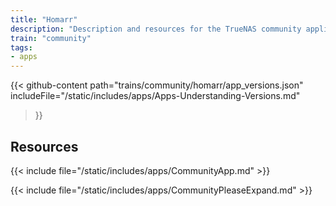 ```yaml
---
title: "Homarr"
description: "Description and resources for the TrueNAS community application called Homarr."
train: "community"
tags:
- apps
---
```


{{< github-content 
    path="trains/community/homarr/app_versions.json"
	includeFile="/static/includes/apps/Apps-Understanding-Versions.md"
>}}

## Resources

{{< include file="/static/includes/apps/CommunityApp.md" >}}

{{< include file="/static/includes/apps/CommunityPleaseExpand.md" >}}

<!--
<div class="docs-sections">

{{< doc-card title="<appname> Deployments" link="/resources/"
descr="How to deploy and configure the <appname> app." >}}

</div>
-->
